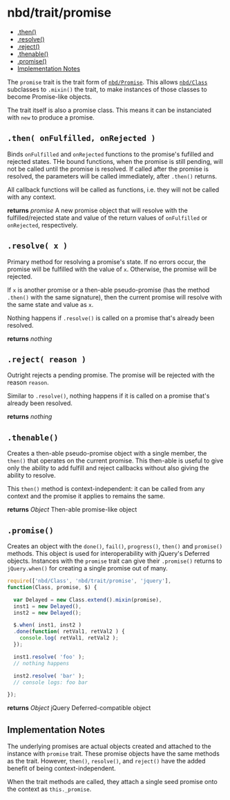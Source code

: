 # nbd/trait/promise
* [.then()](#then-onfulfilled-onrejected-)
* [.resolve()](#resolve-x-)
* [.reject()](#reject-reason-)
* [.thenable()](#thenable-)
* [.promise()](#promise-)
* [Implementation Notes](#implementation-notes)

The `promise` trait is the trait form of [`nbd/Promise`](../Promise.md). This
allows [`nbd/Class`](../Class.md) subclasses to `.mixin()` the trait, to make
instances of those classes to become Promise-like objects.

The trait itself is also a promise class. This means it can be instanciated
with `new` to produce a promise.

[1]: http://promises-aplus.github.io/promises-spec/

## `.then( onFulfilled, onRejected )`

Binds `onFulfilled` and `onRejected` functions to the promise's fufilled and
rejected states. THe bound functions, when the promise is still pending, will
not be called until the promise is resolved. If called after the promise is
resolved, the parameters will be called immediately, after `.then()` returns.

All callback functions will be called as functions, i.e. they will not be
called with any context.

**returns** *promise* A new promise object that will resolve with the
fulfilled/rejected state and value of the return values of `onFulfilled` or
`onRejected`, respectively.

## `.resolve( x )`

Primary method for resolving a promise's state. If no errors occur, the promise
will be fulfilled with the value of `x`. Otherwise, the promise will be
rejected.

If `x` is another promise or a then-able pseudo-promise (has the method
`.then()` with the same signature), then the current promise will resolve with
the same state and value as `x`.

Nothing happens if `.resolve()` is called on a promise that's already
been resolved.

**returns** *nothing*

## `.reject( reason )`

Outright rejects a pending promise. The promise will be rejected with the
reason `reason`.

Similar to `.resolve()`, nothing happens if it is called on a promise that's
already been resolved.

**returns** *nothing*

## `.thenable()`

Creates a then-able pseudo-promise object with a single member, the `then()`
that operates on the current promise. This then-able is useful to give only the
ability to add fulfill and reject callbacks without also giving the ability to
resolve.

This `then()` method is context-independent: it can be called from any context
and the promise it applies to remains the same.

**returns** *Object* Then-able promise-like object

## `.promise()`

Creates an object with the `done()`, `fail()`, `progress()`, `then()` and
`promise()` methods. This object is used for interoperability with jQuery's
Deferred objects. Instances with the `promise` trait can give their
`.promise()` returns to `jQuery.when()` for creating a single promise out of
many.

```javascript
require(['nbd/Class', 'nbd/trait/promise', 'jquery'],
function(Class, promise, $) {

  var Delayed = new Class.extend().mixin(promise),
  inst1 = new Delayed(),
  inst2 = new Delayed();

  $.when( inst1, inst2 )
  .done(function( retVal1, retVal2 ) {
    console.log( retVal1, retVal2 );
  });

  inst1.resolve( 'foo' );
  // nothing happens

  inst2.resolve( 'bar' );
  // console logs: foo bar

});
```

**returns** *Object* jQuery Deferred-compatible object

## Implementation Notes

The underlying promises are actual objects created and attached to the instance
with `promise` trait. These promise objects have the same methods as the trait.
However, `then()`, `resolve()`, and `reject()` have the added benefit of being
context-independent.

When the trait methods are called, they attach a single seed promise onto
the context as `this._promise`.
